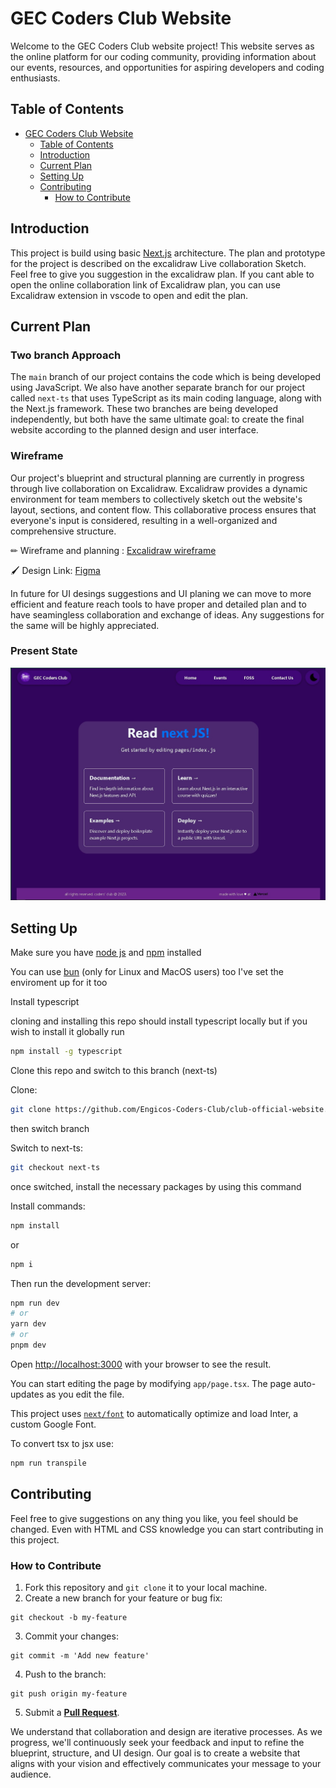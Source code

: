 
# GEC Coders Club Website

Welcome to the GEC Coders Club website project! This website serves as the online platform for our coding community, providing information about our events, resources, and opportunities for aspiring developers and coding enthusiasts.

## Table of Contents

- [GEC Coders Club Website](#gec-coders-club-website)
  - [Table of Contents](#table-of-contents)
  - [Introduction](#introduction)
  - [Current Plan](#current-plan)
  - [Setting Up](#setting-up)
  - [Contributing](#contributing)
    - [How to Contribute](#how-to-contribute)

## Introduction

This project is build using basic [Next.js](https://nextjs.org/) architecture. The plan and prototype for the project is described on the excalidraw Live collaboration Sketch. Feel free to give you suggestion in the excalidraw plan. If you cant able to open the online collaboration link of Excalidraw plan, you can use Excalidraw extension in vscode to open and edit the plan.

## Current Plan

<h3>Two branch Approach</h3>

The `main` branch of our project contains the code which is being developed using JavaScript. We also have another separate branch for our project called `next-ts` that uses TypeScript as its main coding language, along with the Next.js framework. These two branches are being developed independently, but both have the same ultimate goal: to create the final website according to the planned design and user interface.

<h3>Wireframe</h3>

Our project's blueprint and structural planning are currently in progress through live collaboration on Excalidraw. Excalidraw provides a dynamic environment for team members to collectively sketch out the website's layout, sections, and content flow. This collaborative process ensures that everyone's input is considered, resulting in a well-organized and comprehensive structure.

✏ Wireframe and planning : [Excalidraw wireframe](https://excalidraw.com/#room=18699433c225176ff560,yPnaQIh4pP0gF8QMUxQQEg)

🖌️ Design Link: [Figma](https://www.figma.com/file/NgAJI0njrDA1ZKtPykmqPZ/Coders'-Club%3A-Website?type=design&node-id=7%3A2&mode=design&t=EoajAN7gDnKzAiBh-1)

In future for UI desings suggestions and UI planing we can move to more efficient and feature reach tools to have proper and detailed plan and to have seamingless collaboration and exchange of ideas. Any suggestions for the same will be highly appreciated.

<h3>Present State</h3>

![Current State of the Project](CurrentState.jpg)

## Setting Up
Make sure you have [node js](https://nodejs.org/en/download) and [npm](https://docs.npmjs.com/downloading-and-installing-node-js-and-npm) installed 

You can use [bun](https://bun.sh/docs/installation) (only for Linux and MacOS users) too I've set the enviroment up for it too

Install typescript

cloning and installing this repo should install typescript locally but if you wish to install it globally run

```bash
npm install -g typescript 
```


Clone this repo and switch to this branch (next-ts)

Clone:
```bash
git clone https://github.com/Engicos-Coders-Club/club-official-website.git
```

then switch branch 

Switch to next-ts:
```bash
git checkout next-ts
```

once switched, install the necessary packages by using this command

Install commands:
```bash
npm install 
```
or 
```bash
npm i
```

Then run the development server:

```bash
npm run dev
# or
yarn dev
# or
pnpm dev
```

Open [http://localhost:3000](http://localhost:3000) with your browser to see the result.

You can start editing the page by modifying `app/page.tsx`. The page auto-updates as you edit the file.

This project uses [`next/font`](https://nextjs.org/docs/basic-features/font-optimization) to automatically optimize and load Inter, a custom Google Font.

To convert tsx to jsx use:
```bash
npm run transpile
```
## Contributing

Feel free to give suggestions on any thing you like, you feel should be changed. Even with HTML and CSS knowledge you can start contributing in this project.

### How to Contribute

1. Fork this repository and `git clone` it to your local machine.
2. Create a new branch for your feature or bug fix: 
```
git checkout -b my-feature
```

3. Commit your changes: 
```
git commit -m 'Add new feature'
```
4. Push to the branch: 
```
git push origin my-feature
```
5. Submit a **[Pull Request](https://github.com/Engicos-Coders-Club/club-official-website/pulls)**.

We understand that collaboration and design are iterative processes. As we progress, we'll continuously seek your feedback and input to refine the blueprint, structure, and UI design. Our goal is to create a website that aligns with your vision and effectively communicates your message to your audience.